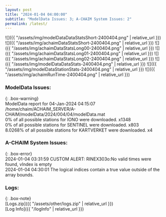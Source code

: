 ```yaml
---
layout: post
title: "2024-01-04 04:00:00"
subtitle: "ModelData Issues: 3; A-CHAIM System Issues: 2"
permalink: /latest/
---
```


![]({{ "/assets/img/modelDataDataStatsShort-2400404.png" | relative_url }})
![]({{ "/assets/img/achaimDataStatsShort-2400404.png" | relative_url }})
![]({{ "/assets/img/achaimDataStatsLong00-2400404.png" | relative_url }})
![]({{ "/assets/img/achaimDataStatsLong01-2400404.png" | relative_url }})
![]({{ "/assets/img/achaimDataStatsLong02-2400404.png" | relative_url }})
![]({{ "/assets/img/modelDataDataStats-2400404.png" | relative_url }})
![]({{ "/assets/img/modelDataStationStats-2400404.png" | relative_url }})
![]({{ "/assets/img/achaimRunTime-2400404.png" | relative_url }})


### ModelData Issues:  
  
{: .box-warning}  
 ModelData report for 04-Jan-2024 04:15:07   
 /home/chaim/ACHAIM_SERVER/A-CHAIM/modelData/2024/004/04/modelData.mat   
 0% of all possible stations for IONO were downloaded. x1348   
 0% of all possible stations for SENTINEL were downloaded. x803   
 8.0268% of all possible stations for KARTVERKET were downloaded. x4   
  
### A-CHAIM System Issues:  
  
{: .box-error}  
2024-01-04 03:31:59 CUSTOM ALERT: RINEX303o:No valid times were found, vIndex is empty  
2024-01-04 04:30:01 The logical indices contain a true value outside of the array bounds.  

### Logs:  
  
{: .box-note}  
[Logs.zip]({{ "/assets/other/logs.zip" | relative_url }})  
[Log Info]({{ "/logInfo" | relative_url }})  
